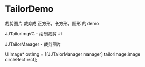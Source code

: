 # TailorDemo
裁剪图片
裁剪成 正方形，长方形，圆形 的 demo

JJTailorImgVC - 绘制裁剪 UI

JJTailorManager - 裁剪图片

UIImage* outImg = [[JJTailorManager manager] tailorImage:image circleRect:rect]; 

